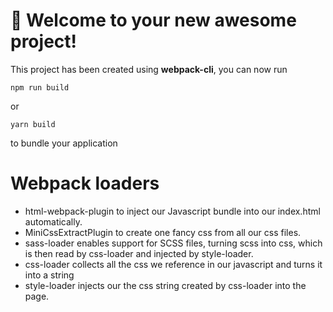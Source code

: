 # 🚀 Welcome to your new awesome project!

This project has been created using **webpack-cli**, you can now run

```
npm run build
```

or

```
yarn build
```

to bundle your application

# Webpack loaders
- html-webpack-plugin to inject our Javascript bundle into our index.html automatically.
- MiniCssExtractPlugin to create one fancy css from all our css files.
- sass-loader enables support for SCSS files, turning scss into css, which is then read by css-loader and injected by style-loader.
- css-loader collects all the css we reference in our javascript and turns it into a string
- style-loader injects our the css string created by css-loader into the page.